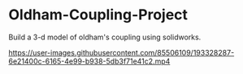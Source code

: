 # Oldham-Coupling-Project
Build a 3-d model of oldham's coupling using solidworks.


https://user-images.githubusercontent.com/85506109/193328287-6e21400c-6165-4e99-b938-5db3f71e41c2.mp4

